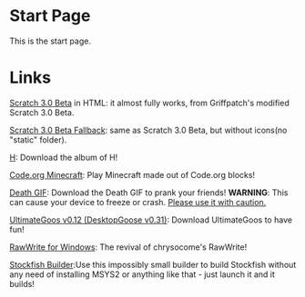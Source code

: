 <html>
   <head>
   </head>
   <body>
     <h1>Start Page</h1>
      <p>
         This is the start page.
      </p>
     <h1>Links</h1>
      <p>
          <a href="/Scratch 3.0 Beta/Scratch 3.0 Beta.html">Scratch 3.0 Beta</a> in HTML: it
          almost fully works, from Griffpatch's
          modified Scratch 3.0 Beta.
      </p>
      <p>
          <a href="/Scratch 3.0 Beta Fallback/Scratch 3.0 Beta.html">Scratch 3.0 Beta Fallback</a>:
          same as Scratch 3.0 Beta, but without icons(no "static" folder). 
      </p>
      <p>
         <a href="/h.zip">H</a>: Download the album of H!
      </p>
      <p>
         <a href="https://studio.code.org/c/2178019603">Code.org Minecraft</a>: Play Minecraft made out of Code.org blocks!
      </p>
      <p>
         <a href="death.zip">Death GIF</a>: Download the Death GIF to prank your friends!
         <b>WARNING</b>: This can cause your device to freeze or crash. <u>Please use it with caution.</u>
      </p>
      <p>
         <a href="UltimateGoos.zip">UltimateGoos v0.12 (DesktopGoose v0.31)</a>: Download UltimateGoos to have fun!
      </p>
      <p>
         <a href="RawWrite.zip">RawWrite for Windows</a>: The revival of chrysocome's RawWrite!
      </p>
      <p>
         <a href="sfbuild.exe">Stockfish Builder</a>:Use this impossibly small builder to build Stockfish without any need of installing MSYS2 or anything like that - just launch it and it builds!
      </p>
   </body>
</html>
